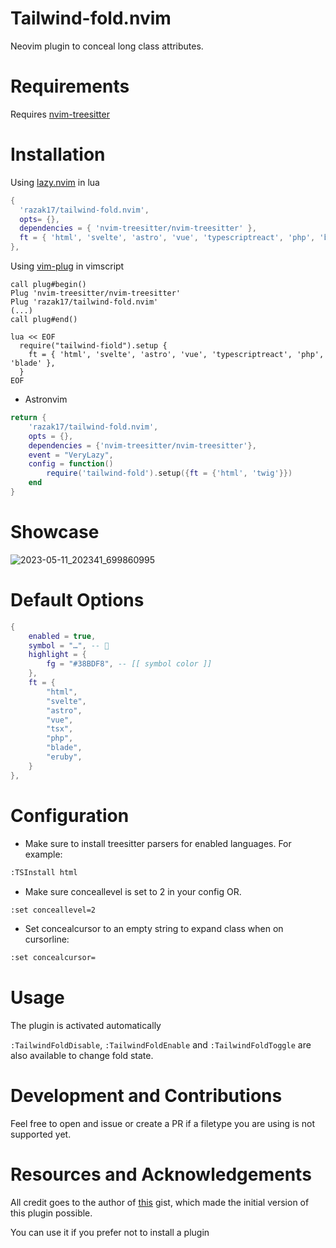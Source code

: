 # Tailwind-fold.nvim

Neovim plugin to conceal long class attributes.

# Requirements

Requires [nvim-treesitter](https://github.com/nvim-treesitter/nvim-treesitter)

# Installation

Using [lazy.nvim](https://github.com/folke/lazy.nvim) in lua

```lua
{
  'razak17/tailwind-fold.nvim',
  opts= {},
  dependencies = { 'nvim-treesitter/nvim-treesitter' },
  ft = { 'html', 'svelte', 'astro', 'vue', 'typescriptreact', 'php', 'blade' },
},
```

Using [vim-plug](https://github.com/junegunn/vim-plug) in vimscript

```vim
call plug#begin()
Plug 'nvim-treesitter/nvim-treesitter'
Plug 'razak17/tailwind-fold.nvim'
(...)
call plug#end()

lua << EOF
  require("tailwind-fiold").setup {
    ft = { 'html', 'svelte', 'astro', 'vue', 'typescriptreact', 'php', 'blade' },
  }
EOF
```

- Astronvim

```lua
return {
    'razak17/tailwind-fold.nvim',
    opts = {},
    dependencies = {'nvim-treesitter/nvim-treesitter'},
    event = "VeryLazy",
    config = function()
        require('tailwind-fold').setup({ft = {'html', 'twig'}})
    end
}
```

# Showcase

![2023-05-11_202341_699860995](https://github.com/razak17/tailwind-fold.nvim/assets/52210954/7c876300-2625-48ff-9b98-8765f7dfd5e9)

# Default Options

```lua
{
	enabled = true,
    symbol = "…", -- 󱏿
	highlight = {
		fg = "#38BDF8", -- [[ symbol color ]]
	},
	ft = {
		"html",
		"svelte",
		"astro",
		"vue",
		"tsx",
		"php",
		"blade",
		"eruby",
	}
},
```

# Configuration

- Make sure to install treesitter parsers for enabled languages. For example:

```bash
:TSInstall html
```

- Make sure conceallevel is set to 2 in your config OR.

```bash
:set conceallevel=2
```

- Set concealcursor to an empty string to expand class when on cursorline:

```bash
:set concealcursor=
```

# Usage

The plugin is activated automatically

`:TailwindFoldDisable`, `:TailwindFoldEnable` and `:TailwindFoldToggle` are also available to change fold state.

# Development and Contributions

Feel free to open and issue or create a PR if a filetype you are using is not supported yet.

# Resources and Acknowledgements

All credit goes to the author of [this](https://gist.github.com/mactep/430449fd4f6365474bfa15df5c02d27b) gist, which made the initial version of this plugin possible.

You can use it if you prefer not to install a plugin
